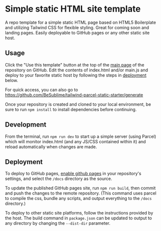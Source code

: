 # Simple static HTML site template
A repo template for a simple static HTML page based on HTML5 Boilerplate and utilizing Tailwind CSS for flexible styling.
Great for coming soon and landing pages.
Easily deployable to GitHub pages or any other static site host.

## Usage
Click the "Use this template" button at the top of the [main page](https://github.com/BeSublime/tailwind-parcel-static-starter) of the repository on GitHub.
Edit the contents of index.html and/or main.js and deploy to your favorite static host by following the steps in [deployment](https://github.com/BeSublime/tailwind-parcel-static-starter/#deployment) below.

For quick access, you can also go to https://github.com/BeSublime/tailwind-parcel-static-starter/generate

Once your repository is created and cloned to your local environment, be sure to run `npm install` to install dependencies before continuing.

## Development
From the terminal, run `npm run dev` to start up a simple server (using Parcel) which will monitor index.html (and any JS/CSS contained within it) and reload automatically when changes are made.

## Deployment
To deploy to GitHub pages, [enable github pages](https://docs.github.com/en/free-pro-team@latest/github/working-with-github-pages/configuring-a-publishing-source-for-your-github-pages-site) in your repository's settings, and select the `/docs` directory as the source.

To update the published GitHub pages site,  run `npm run build`, then commit and push the changes to the remote repository. (This command uses parcel to compile the css, bundle any scripts, and output everything to the `/docs` directory.)

To deploy to other static site platforms, follow the instructions provided by the host. The build command in `package.json` can be updated to output to any directory by changing the `--dist-dir` parameter.
